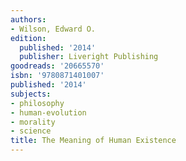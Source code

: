 ```yaml
---
authors:
- Wilson, Edward O.
edition:
  published: '2014'
  publisher: Liveright Publishing
goodreads: '20665570'
isbn: '9780871401007'
published: '2014'
subjects:
- philosophy
- human-evolution
- morality
- science
title: The Meaning of Human Existence
---
```



